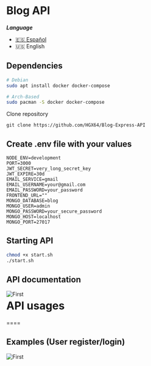 # Blog API

***Language***
- [🇪🇸 Español](./README.es.md)
- 🇺🇸 English

## Dependencies
```bash
# Debian
sudo apt install docker docker-compose

# Arch-Based
sudo pacman -S docker docker-compose
```

Clone repository
```bash[
git clone https://github.com/HGX64/Blog-Express-API
```

## Create .env file with your values
```env
NODE_ENV=development
PORT=3000
JWT_SECRET=very_long_secret_key
JWT_EXPIRE=30d
EMAIL_SERVICE=gmail
EMAIL_USERNAME=your@gmail.com
EMAIL_PASSWORD=your_password
FRONTEND_URL=""
MONGO_DATABASE=blog
MONGO_USER=admin
MONGO_PASSWORD=your_secure_password
MONGO_HOST=localhost
MONGO_PORT=27017
```

## Starting API
```bash
chmod +x start.sh
./start.sh
```

## API documentation
<p align="center">
<img src="https://github.com/user-attachments/assets/cc1af6b9-8bac-4f3d-94ea-cf936f20f1e5"
        alt="First"
        style="float: left; margin-right: 10px;" />
</p>

# API usages
====
## Examples (User register/login)
<p align="center">
<img src="https://github.com/user-attachments/assets/cc1af6b9-8bac-4f3d-94ea-cf936f20f1e5"
        alt="First"
        style="float: left; margin-right: 10px;" />
</p>
